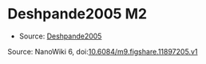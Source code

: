 <a name="material" />

# Deshpande2005 M2
<script type="application/ld+json">
  {
    "@context": "https://schema.org/",
    "@type": "ChemicalSubstance",
    "@id": "https://egonw.github.io/nanowiki/nanowiki125.html#material",
    "http://purl.org/dc/terms/conformsTo":
      {
        "@type": "CreativeWork",
        "@id": "https://bioschemas.org/profiles/ChemicalSubstance/0.4-RELEASE/"
      },
    "identfier": "125",
    "name": "Deshpande2005 M2",
    "url": "https://egonw.github.io/nanowiki/nanowiki125.html#material",
    "sameAs": "http://127.0.0.1/mediawiki/index.php/Special:URIResolver/Deshpande2005_M2"
  }
</script>


* Source: [Deshpande2005](articleDeshpande2005.md)


Source: NanoWiki 6, doi:[10.6084/m9.figshare.11897205.v1](https://doi.org/10.6084/m9.figshare.11897205.v1)
